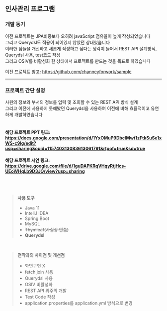 인사관리 프로그램
------------------------------------------------------------------------------
### 개발 동기 </br>
이전 프로젝트는 JPA비중보다 오히려 javaScript 점유율이 높게 작성되었습니다 </br>
그리고 Querydsl도 적용이 되어있지 않았던 상태였습니다 </br>
이러한 점들을 개선하고 새롭게 작성하고 싶다는 생각이 들어서 REST API 설계방식, Querydsl 사용, test코드 작성 </br>
그리고 OSIV를 비활성화 한 상태에서 프로젝트를 만드는 것을 목표로 하였습니다

이전 프로젝트 참고: <https://github.com/channeyforwork/sample>
- - - - - - - - - - - - - - - - - - - - - - - - - - - - - - - - - - - - 
### 프로젝트 간단 설명</br>
사원의 정보와 부서의 정보를 입력 및 조회할 수 있는 REST API 방식 설계 </br>
그리고 이전에 사용하지 못해봤던 Querydsl을 사용하여 이전에 비해 효율적이고 유연하게 개발하였습니다
</br> </br>

#### 해당 프로젝트 PPT 링크: <https://docs.google.com/presentation/d/1YxOMuP9DbclMwt1zFtkSuSe1xWS-c9Ig/edit?usp=sharing&ouid=115740313083613061791&rtpof=true&sd=true> </br>
#### 해당 프로젝트 시연 링크: <https://drive.google.com/file/d/1guDAPKRqVHqyRtjHcs-UEoWHqLb9D3JQ/view?usp=sharing>
</br> </br>

> **사용 도구**
> * Java 11
> * InteliJ IDEA
> * Spring Boot
> * MySQL
> * ~~Thymleaf(사실상 안씀)~~
> * **Querydsl**
>
<br/>

> **전작과의 차이점 및 개선점**
> * 화면구현 X
> * fetch join 사용
> * Querydsl 사용
> * OSIV 비활성화
> * REST API 위주의 개발
> * Test Code 작성
> * application.properties를 application.yml 방식으로 변경
<br/>
